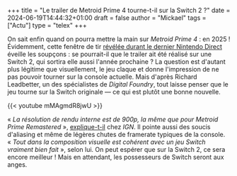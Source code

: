 
+++
title = "Le trailer de Metroid Prime 4 tourne-t-il sur la Switch 2 ?"
date = 2024-06-19T14:44:32+01:00
draft = false
author = "Mickael"
tags = ["Actu"]
type = "telex"
+++

On sait enfin quand on pourra mettre la main sur *Metroid Prime 4* : en 2025 ! Évidemment, cette fenêtre de tir [révélée durant le dernier Nintendo Direct](https://nostick.fr/articles/2024/juin/1806-metroid-prime-4-zelda-mario-luigi-switch/) éveille les soupçons : se pourrait-il que le trailer ait été réalisé sur une Switch 2, qui sortira elle aussi l'année prochaine ? La question est d'autant plus légitime que visuellement, le jeu claque et donne l'impression de ne pas pouvoir tourner sur la console actuelle. Mais d'après Richard Leadbetter, un des spécialistes de *Digital Foundry*, tout laisse penser que le jeu tourne sur la Switch originale — ce qui est plutôt une bonne nouvelle. 

{{< youtube mMAgmdR8jwU >}} 

« *La résolution de rendu interne est de 900p, la même que pour Metroid Prime Remastered* », [explique-t-il](https://www.ign.com/articles/was-metroid-prime-4-running-on-switch-2) chez *IGN*. Il pointe aussi des soucis d'aliasing et même de légères chutes de framerate typiques de la console. « *Tout dans la composition visuelle est cohérent avec un jeu Switch vraiment bien fait* », selon lui. On peut espérer que sur la Switch 2, ce sera encore meilleur ! Mais en attendant, les possesseurs de Switch seront aux anges.
